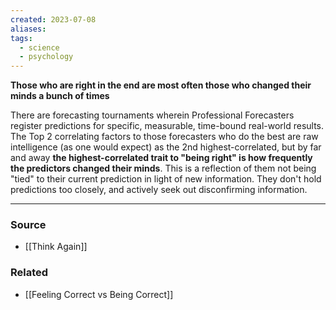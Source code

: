 ```yaml
---
created: 2023-07-08
aliases: 
tags:
  - science
  - psychology
---
```

**Those who are right in the end are most often those who changed their minds a bunch of times**

There are forecasting tournaments wherein Professional Forecasters register predictions for specific, measurable, time-bound real-world results. The Top 2 correlating factors to those forecasters who do the best are raw intelligence (as one would expect) as the 2nd highest-correlated, but by far and away **the highest-correlated trait to "being right" is how frequently the predictors changed their minds**. This is a reflection of them not being "tied" to their current prediction in light of new information. They don't hold predictions too closely, and actively seek out disconfirming information.

****
### Source
- [[Think Again]]

### Related
- [[Feeling Correct vs Being Correct]]